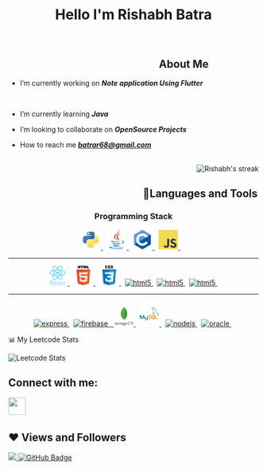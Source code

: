 

<h1 align="center">Hello I'm Rishabh Batra</h1>
<h3 align="center"></h3>
<br/>


## &nbsp;&nbsp;&nbsp; &nbsp;&nbsp;&nbsp; &nbsp;&nbsp;&nbsp; &nbsp;&nbsp;&nbsp; &nbsp;&nbsp;&nbsp; &nbsp;&nbsp;&nbsp; &nbsp;&nbsp;&nbsp;&nbsp;&nbsp;&nbsp; &nbsp;&nbsp;&nbsp; &nbsp;&nbsp;&nbsp; &nbsp;&nbsp;&nbsp; &nbsp;&nbsp;&nbsp; &nbsp;&nbsp;&nbsp; &nbsp;&nbsp;&nbsp;&nbsp;&nbsp; &nbsp;&nbsp;&nbsp; About Me

-  I’m currently working on ***Note application Using Flutter***


<br/>

-  I’m currently learning ***Java***

-  I’m looking to collaborate on ***OpenSource Projects***

-  How to reach me ***batrar68@gmail.com***


<br/>
<!-- STREAK STATS HERE -->
<a href="https://github.com/ShubhamDot/github-readme-streak-stats"> <img align ="right" alt="Rishabh's streak" src="https://github-readme-streak-stats.herokuapp.com/?user=RishabhBatra-2000&theme=vue-dark&hide_border=true&stroke=0000"/> </a>

<br/>

<center>
 
##  &nbsp;&nbsp;&nbsp; &nbsp;&nbsp;&nbsp; &nbsp;&nbsp;&nbsp; &nbsp;&nbsp;&nbsp; &nbsp;&nbsp;&nbsp; &nbsp;&nbsp;&nbsp; &nbsp;&nbsp;&nbsp;&nbsp;&nbsp;&nbsp; &nbsp;&nbsp;&nbsp; &nbsp;&nbsp;&nbsp; &nbsp;&nbsp;&nbsp; &nbsp;&nbsp;&nbsp; &nbsp;&nbsp;&nbsp; &nbsp;&nbsp;&nbsp;🚀Languages and Tools

</center>
<!-- <h3 align="center">Languages and Tools:</h3> -->
<h3 align="center">Programming Stack</h3>
<p align="center">
<a href="https://www.python.org" target="_blank" rel="noreferrer"> <img src="https://raw.githubusercontent.com/devicons/devicon/master/icons/python/python-original.svg" alt="python" width="40" height="40"/> </a> &nbsp;
<a href="https://www.java.com" target="_blank" rel="noreferrer"> <img src="https://raw.githubusercontent.com/devicons/devicon/master/icons/java/java-original.svg" alt="java" width="40" height="40"/> </a>&nbsp;
<a href="https://www.cprogramming.com/" target="_blank" rel="noreferrer"> <img src="https://raw.githubusercontent.com/devicons/devicon/master/icons/c/c-original.svg" alt="c" width="40" height="40"/> </a> &nbsp;
<a href="https://developer.mozilla.org/en-US/docs/Web/JavaScript" target="_blank" rel="noreferrer"> <img src="https://raw.githubusercontent.com/devicons/devicon/master/icons/javascript/javascript-original.svg" alt="javascript" width="40" height="40"/> </a> &nbsp;
 &nbsp;
</p></center>
<hr/>

<center>
<p align="center">
<a href="https://reactjs.org/" target="_blank" rel="noreferrer"> <img src="https://raw.githubusercontent.com/devicons/devicon/master/icons/react/react-original-wordmark.svg" alt="react" width="40" height="40"/> </a> &nbsp;
 <!-- <a href="https://angular.io" target="_blank" rel="noreferrer"> <img src="https://raw.githubusercontent.com/devicons/devicon/master/icons/angularjs/angularjs-original-wordmark.svg" alt="angularjs" width="40" height="40"/> </a> &nbsp; -->
<a href="https://www.w3.org/html/" target="_blank" rel="noreferrer"> <img src="https://raw.githubusercontent.com/devicons/devicon/master/icons/html5/html5-original-wordmark.svg" alt="html5" width="40" height="40"/> </a> &nbsp;
<a href="https://www.w3schools.com/css/" target="_blank" rel="noreferrer"> <img src="https://raw.githubusercontent.com/devicons/devicon/master/icons/css3/css3-original-wordmark.svg" alt="css3" width="40" height="40"/> </a>&nbsp;
<a href="https://www.renpy.org/latest.html" target="_blank" rel="noreferrer"> <img src="https://github.com/ShubhamDot/ShubhamDot/blob/main/Sources/index-logo.png" alt="html5" width="40" height="40"/> </a> &nbsp;
<a href="https://www.unity.com" target="_blank" rel="noreferrer"> <img src="https://github.com/ShubhamDot/ShubhamDot/blob/main/Sources/unity.png" alt="html5" width="40" height="40"/> </a> &nbsp;
<a href="https://www.unreal.com" target="_blank" rel="noreferrer"> <img src="https://github.com/ShubhamDot/ShubhamDot/blob/main/Sources/unreal-engine-logo.jpg" alt="html5" width="40" height="40"/> </a> &nbsp;
</p>
</center>
<hr/>

<center>
<p align="center">
<a href="https://expressjs.com" target="_blank" rel="noreferrer"> <img src="https://rithmapp.s3-us-west-2.amazonaws.com/assets/express-logo.png" alt="express" width="60" height="40"/> </a> &nbsp;
<a href="https://firebase.google.com/" target="_blank" rel="noreferrer"> <img src="https://www.vectorlogo.zone/logos/firebase/firebase-icon.svg" width="40" height="40" alt="firebase" </a> &nbsp;
<a href="https://www.mongodb.com/" target="_blank" rel="noreferrer"> <img src="https://raw.githubusercontent.com/devicons/devicon/master/icons/mongodb/mongodb-original-wordmark.svg" alt="mongodb" width="40" height="40"/> </a> &nbsp;
<a href="https://www.mysql.com/" target="_blank" rel="noreferrer"> <img src="https://raw.githubusercontent.com/devicons/devicon/master/icons/mysql/mysql-original-wordmark.svg" alt="mysql" width="40" height="50"/> </a> &nbsp;
<a href="https://nodejs.org" target="_blank" rel="noreferrer"> <img src="https://ih1.redbubble.net/image.1637717834.1604/pp,840x830-pad,1000x1000,f8f8f8.u1.jpg" alt="nodejs" width="40" height="40"/> </a> &nbsp;
<a href="https://www.oracle.com/" target="_blank" rel="noreferrer"> <img src="https://www.pluraltechnology.com/wp-content/uploads/2017/07/oracle-logo.png" alt="oracle" width="60" height="40"/> </a> &nbsp;
</p>
</center>

📊 My Leetcode Stats
  <br/>

 ![Leetcode Stats](https://leetcard.jacoblin.cool/RishabhBatra?theme=nord&ext=activity&cache=0)


 
 ## Connect with me:
<p align="left">
<a href = "https://www.linkedin.com/in/rishabh-batra-0b707914b/"><img src="https://img.icons8.com/fluent/48/000000/linkedin.png" height="35" width="35" /></a>
</p>
 
## ❤ Views and Followers
<a href="https://github.com/Meghna-DAS/github-profile-views-counter">
    <img src="https://komarev.com/ghpvc/?username=ShubhamDot">
</a>
<a href="https://github.com/RishabhBatra-2000?tab=followers"><img src="https://img.shields.io/github/followers/RishabhBatra-2000?label=Followers&style=social" alt="GitHub Badge"></a>
